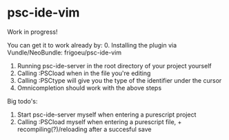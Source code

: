 # psc-ide-vim

Work in progress!

You can get it to work already by:
0. Installing the plugin via Vundle/NeoBundle: frigoeu/psc-ide-vim
1. Running psc-ide-server in the root directory of your project yourself
2. Calling :PSCload when in the file you're editing
3. Calling :PSCtype will give you the type of the identifier under the cursor
4. Omnicompletion should work with the above steps

Big todo's: 
1. Start psc-ide-server myself when entering a purescript project
2. Calling :PSCload myself when entering a purescript file, + recompiling(?)/reloading after a succesful save
